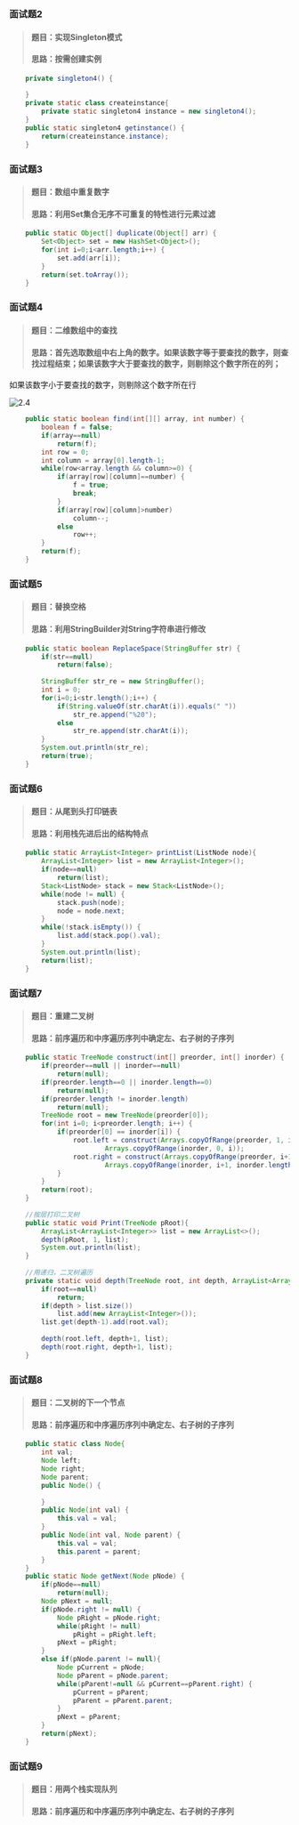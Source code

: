 ### 面试题2
> #### 题目：实现Singleton模式
> #### 思路：按需创建实例
```java
	private singleton4() {
		
	}
	private static class createinstance{
		private static singleton4 instance = new singleton4();
	}
	public static singleton4 getinstance() {
		return(createinstance.instance);
	}
```
### 面试题3
> #### 题目：数组中重复数字
> #### 思路：利用Set集合无序不可重复的特性进行元素过滤
```java
	public static Object[] duplicate(Object[] arr) {
		Set<Object> set = new HashSet<Object>();
		for(int i=0;i<arr.length;i++) {
			set.add(arr[i]);
		}
		return(set.toArray());
	}
```
### 面试题4
> #### 题目：二维数组中的查找
> #### 思路：首先选取数组中右上角的数字。如果该数字等于要查找的数字，则查找过程结束；如果该数字大于要查找的数字，则剔除这个数字所在的列；
如果该数字小于要查找的数字，则剔除这个数字所在行

![2.4](pictures//2-4.png)

```java
	public static boolean find(int[][] array, int number) {
		boolean f = false;
		if(array==null)
			return(f);
		int row = 0;
		int column = array[0].length-1;
		while(row<array.length && column>=0) {
			if(array[row][column]==number) {
				f = true;
				break;
			}
			if(array[row][column]>number)
				column--;
			else
				row++;
		}
		return(f);
	}
```
### 面试题5
> #### 题目：替换空格
> #### 思路：利用StringBuilder对String字符串进行修改
```java
	public static boolean ReplaceSpace(StringBuffer str) {
		if(str==null)
			return(false);
		
		StringBuffer str_re = new StringBuffer();
		int i = 0;
		for(i=0;i<str.length();i++) {
			if(String.valueOf(str.charAt(i)).equals(" "))
				str_re.append("%20");
			else
				str_re.append(str.charAt(i));
		}
		System.out.println(str_re);
		return(true);
	}
```
### 面试题6
> #### 题目：从尾到头打印链表
> #### 思路：利用栈先进后出的结构特点
```java
	public static ArrayList<Integer> printList(ListNode node){
		ArrayList<Integer> list = new ArrayList<Integer>();
		if(node==null)
			return(list);
		Stack<ListNode> stack = new Stack<ListNode>();
		while(node != null) {
			stack.push(node);
			node = node.next;
		}
		while(!stack.isEmpty()) {
			list.add(stack.pop().val);
		}
		System.out.println(list);
		return(list);
	}
```
### 面试题7
> #### 题目：重建二叉树
> #### 思路：前序遍历和中序遍历序列中确定左、右子树的子序列
```java
	public static TreeNode construct(int[] preorder, int[] inorder) {
		if(preorder==null || inorder==null)
			return(null);
		if(preorder.length==0 || inorder.length==0)
			return(null);
		if(preorder.length != inorder.length)
			return(null);
		TreeNode root = new TreeNode(preorder[0]);
		for(int i=0; i<preorder.length; i++) {
			if(preorder[0] == inorder[i]) {
				root.left = construct(Arrays.copyOfRange(preorder, 1, i+1), 
						Arrays.copyOfRange(inorder, 0, i));
				root.right = construct(Arrays.copyOfRange(preorder, i+1, preorder.length),
						Arrays.copyOfRange(inorder, i+1, inorder.length));
			}
		}
		return(root);
	}
	
	//按层打印二叉树
	public static void Print(TreeNode pRoot){
		ArrayList<ArrayList<Integer>> list = new ArrayList<>();
		depth(pRoot, 1, list);
		System.out.println(list);
	}
	
	//用递归，二叉树遍历
	private static void depth(TreeNode root, int depth, ArrayList<ArrayList<Integer>> list) {
		if(root==null)
			return;
		if(depth > list.size())
			list.add(new ArrayList<Integer>());
		list.get(depth-1).add(root.val);
		
		depth(root.left, depth+1, list);
		depth(root.right, depth+1, list);
	}
```
### 面试题8
> #### 题目：二叉树的下一个节点
> #### 思路：前序遍历和中序遍历序列中确定左、右子树的子序列
```java
	public static class Node{
		int val;
		Node left;
		Node right;
		Node parent;
		public Node() {
			
		}
		public Node(int val) {
			this.val = val;
		}
		public Node(int val, Node parent) {
			this.val = val;
			this.parent = parent;
		}
	}
	public static Node getNext(Node pNode) {
		if(pNode==null)
			return(null);
		Node pNext = null;
		if(pNode.right != null) {
			Node pRight = pNode.right;
			while(pRight != null)
				pRight = pRight.left;
			pNext = pRight;
		}
		else if(pNode.parent != null){
			Node pCurrent = pNode;
			Node pParent = pNode.parent;
			while(pParent!=null && pCurrent==pParent.right) {
				pCurrent = pParent;
				pParent = pParent.parent;
			}
			pNext = pParent;
		}
		return(pNext);
	}
```
### 面试题9
> #### 题目：用两个栈实现队列
> #### 思路：前序遍历和中序遍历序列中确定左、右子树的子序列
```java

